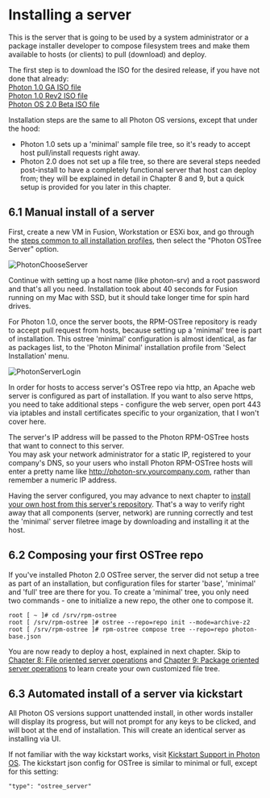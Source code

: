 # Installing a server

This is the server that is going to be used by a system administrator or a package installer developer to compose filesystem trees and make them available to hosts (or clients) to pull (download) and deploy.  

The first step is to download the ISO for the desired release, if you have not done that already:  
[Photon 1.0 GA ISO file](https://packages.vmware.com/photon/1.0/GA/iso/photon-1.0-13c08b6.iso)  
[Photon 1.0 Rev2 ISO file](https://packages.vmware.com/photon/1.0/Rev2/iso/photon-1.0-62c543d.iso)  
[Photon OS 2.0 Beta ISO file](https://packages.vmware.com/photon/2.0/Beta/iso/photon-2.0-8553d58.iso)  

Installation steps are the same to all Photon OS versions, except that under the hood:
* Photon 1.0 sets up a 'minimal' sample file tree, so it's ready to accept host pull/install requests right away.
* Photon 2.0 does not set up a file tree, so there are several steps needed post-install to have a completely functional server that host can deploy from; they will be explained in detail in Chapter 8 and 9, but a quick setup is provided for you later in this chapter.  

## 6.1 Manual install of a server
First, create a new VM in Fusion, Workstation or ESXi box, and go through the [steps common to all installation profiles](Running-Project-Photon-on-Fusion.md), then select the "Photon OSTree Server" option.

![PhotonChooseServer](https://cloud.githubusercontent.com/assets/13158414/14802949/1c5f92b8-0b0a-11e6-8d69-96e62218dfcb.png)

Continue with setting up a host name (like photon-srv) and a root password and that's all you need. Installation took about 40 seconds for Fusion running on my Mac with SSD, but it should take longer time for spin hard drives.  

For Photon 1.0, once the server boots, the RPM-OSTree repository is ready to accept pull request from hosts, because setting up a 'minimal' tree is part of installation. This ostree 'minimal' configuration is almost identical, as far as packages list, to the 'Photon Minimal' installation profile from 'Select Installation' menu. 

![PhotonServerLogin](https://cloud.githubusercontent.com/assets/13158414/14802957/2f5ed7e8-0b0a-11e6-960d-04c6202b0c4e.png)


In order for hosts to access server's OSTree repo via http, an Apache web server is configured as part of installation. If you want to also serve https, you need to take additional steps - configure the web server, open port 443 via iptables and install certificates specific to your organization, that I won't cover here.  

The server's IP address will be passed to the Photon RPM-OSTree hosts that want to connect to this server.  
You may ask your network administrator for a static IP, registered to your company's DNS, so your users who install Photon RPM-OSTree hosts will enter a pretty name like http://photon-srv.yourcompany.com, rather than remember a numeric IP address.

Having the server configured, you may advance to next chapter to [install your own host from this server's repository](Photon-RPM-OSTree-7-Installing-a-host-against-a-custom-server-repository.md). That's a way to verify right away that all components (server, network) are running correctly and test the 'minimal' server filetree image by downloading and installing it at the host.

## 6.2 Composing your first OSTree repo
If you've installed Photon 2.0 OSTree server, the server did not setup a tree as part of an installation, but configuration files for starter 'base', 'minimal' and 'full' tree are there for you. To create a 'minimal' tree, you only need two commands - one to initialize a new repo, the other one to compose it.
```
root [ ~ ]# cd /srv/rpm-ostree
root [ /srv/rpm-ostree ]# ostree --repo=repo init --mode=archive-z2
root [ /srv/rpm-ostree ]# rpm-ostree compose tree --repo=repo photon-base.json
```
You are now ready to deploy a host, explained in next chapter. Skip to [Chapter 8: File oriented server operations](Photon-RPM-OStree-8-File-oriented-server-operations.md) and [Chapter 9: Package oriented server operations](Photon-RPM-OSTree-9-Package-oriented-server-operations.md) to learn create your own customized file tree.   

## 6.3 Automated install of a server via kickstart
All Photon OS versions support unattended install, in other words installer will display its progress, but will not prompt for any keys to be clicked, and will boot at the end of installation. This will create an identical server as installing via UI.

If not familiar with the way kickstart works, visit [Kickstart Support in Photon OS](kickstart.md). The kickstart json config for OSTree is similar to minimal or full, except for this setting:  
```
"type": "ostree_server"
```

